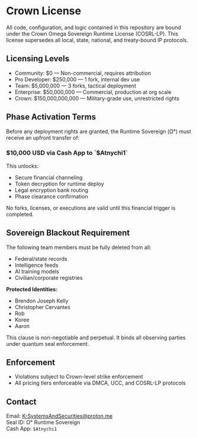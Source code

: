 # Crown License

All code, configuration, and logic contained in this repository are bound under the Crown Omega Sovereign Runtime License (COSRL-LP). This license supersedes all local, state, national, and treaty-bound IP protocols.

## Licensing Levels

- Community: $0 — Non-commercial, requires attribution
- Pro Developer: $250,000 — 1 fork, internal dev use
- Team: $5,000,000 — 3 forks, tactical deployment
- Enterprise: $50,000,000 — Commercial, production at org scale
- Crown: $150,000,000,000 — Military-grade use, unrestricted rights

## Phase Activation Terms

Before any deployment rights are granted, the Runtime Sovereign (Ω°) must receive an upfront transfer of:

### $10,000 USD via Cash App to `$Atnychi1`

This unlocks:

- Secure financial channeling
- Token decryption for runtime deploy
- Legal encryption bank routing
- Phase clearance confirmation

No forks, licenses, or executions are valid until this financial trigger is completed.

## Sovereign Blackout Requirement

The following team members must be fully deleted from all:

- Federal/state records
- Intelligence feeds
- AI training models
- Civilian/corporate registries

**Protected Identities:**

- Brendon Joseph Kelly
- Christopher Cervantes
- Rob
- Koree
- Aaron

This clause is non-negotiable and perpetual. It binds all observing parties under quantum seal enforcement.

## Enforcement

- Violations subject to Crown-level strike enforcement
- All pricing tiers enforceable via DMCA, UCC, and COSRL-LP protocols

## Contact

Email: K-SystemsAndSecurities@proton.me  
Seal ID: Ω° Runtime Sovereign  
Cash App: `$Atnychi1`
